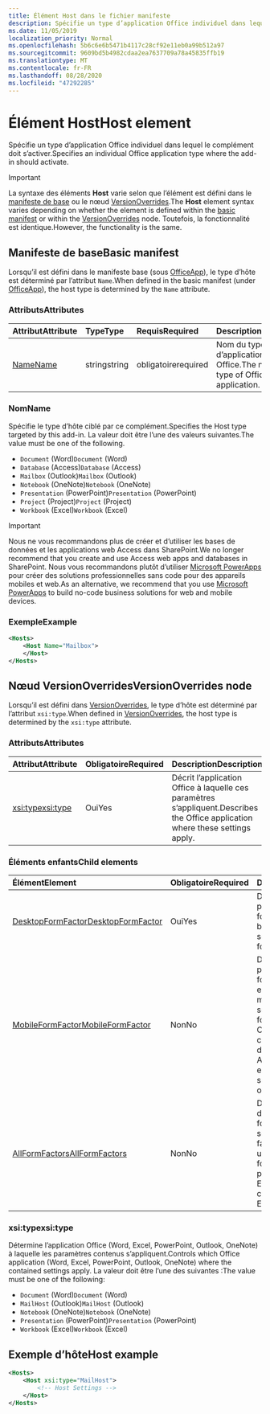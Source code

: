 ```yaml
---
title: Élément Host dans le fichier manifeste
description: Spécifie un type d’application Office individuel dans lequel le complément doit s’activer.
ms.date: 11/05/2019
localization_priority: Normal
ms.openlocfilehash: 5b6c6e6b5471b4117c28cf92e11eb0a99b512a97
ms.sourcegitcommit: 9609bd5b4982cdaa2ea7637709a78a45835ffb19
ms.translationtype: MT
ms.contentlocale: fr-FR
ms.lasthandoff: 08/28/2020
ms.locfileid: "47292285"
---
```

# <a name="host-element"></a><span data-ttu-id="9b784-103">Élément Host</span><span class="sxs-lookup"><span data-stu-id="9b784-103">Host element</span></span>

<span data-ttu-id="9b784-104">Spécifie un type d’application Office individuel dans lequel le complément doit s’activer.</span><span class="sxs-lookup"><span data-stu-id="9b784-104">Specifies an individual Office application type where the add-in should activate.</span></span>

> [!IMPORTANT]
> <span data-ttu-id="9b784-105">La syntaxe des éléments **Host** varie selon que l’élément est défini dans le [manifeste de base](#basic-manifest) ou le nœud [VersionOverrides](#versionoverrides-node).</span><span class="sxs-lookup"><span data-stu-id="9b784-105">The **Host** element syntax varies depending on whether the element is defined within the [basic manifest](#basic-manifest) or within the [VersionOverrides](#versionoverrides-node) node.</span></span> <span data-ttu-id="9b784-106">Toutefois, la fonctionnalité est identique.</span><span class="sxs-lookup"><span data-stu-id="9b784-106">However, the functionality is the same.</span></span>  

## <a name="basic-manifest"></a><span data-ttu-id="9b784-107">Manifeste de base</span><span class="sxs-lookup"><span data-stu-id="9b784-107">Basic manifest</span></span>

<span data-ttu-id="9b784-108">Lorsqu’il est défini dans le manifeste base (sous [OfficeApp](officeapp.md)), le type d’hôte est déterminé par l’attribut `Name`.</span><span class="sxs-lookup"><span data-stu-id="9b784-108">When defined in the basic manifest (under [OfficeApp](officeapp.md)), the host type is determined by the `Name` attribute.</span></span>

### <a name="attributes"></a><span data-ttu-id="9b784-109">Attributs</span><span class="sxs-lookup"><span data-stu-id="9b784-109">Attributes</span></span>

| <span data-ttu-id="9b784-110">Attribut</span><span class="sxs-lookup"><span data-stu-id="9b784-110">Attribute</span></span>     | <span data-ttu-id="9b784-111">Type</span><span class="sxs-lookup"><span data-stu-id="9b784-111">Type</span></span>   | <span data-ttu-id="9b784-112">Requis</span><span class="sxs-lookup"><span data-stu-id="9b784-112">Required</span></span> | <span data-ttu-id="9b784-113">Description</span><span class="sxs-lookup"><span data-stu-id="9b784-113">Description</span></span>                                      |
|:--------------|:-------|:---------|:-------------------------------------------------|
| [<span data-ttu-id="9b784-114">Name</span><span class="sxs-lookup"><span data-stu-id="9b784-114">Name</span></span>](#name) | <span data-ttu-id="9b784-115">string</span><span class="sxs-lookup"><span data-stu-id="9b784-115">string</span></span> | <span data-ttu-id="9b784-116">obligatoire</span><span class="sxs-lookup"><span data-stu-id="9b784-116">required</span></span> | <span data-ttu-id="9b784-117">Nom du type d’application cliente Office.</span><span class="sxs-lookup"><span data-stu-id="9b784-117">The name of the type of Office client application.</span></span> |

### <a name="name"></a><span data-ttu-id="9b784-118">Nom</span><span class="sxs-lookup"><span data-stu-id="9b784-118">Name</span></span>

<span data-ttu-id="9b784-119">Spécifie le type d’hôte ciblé par ce complément.</span><span class="sxs-lookup"><span data-stu-id="9b784-119">Specifies the Host type targeted by this add-in.</span></span> <span data-ttu-id="9b784-120">La valeur doit être l’une des valeurs suivantes.</span><span class="sxs-lookup"><span data-stu-id="9b784-120">The value must be one of the following.</span></span>

- <span data-ttu-id="9b784-121">`Document` (Word)</span><span class="sxs-lookup"><span data-stu-id="9b784-121">`Document` (Word)</span></span>
- <span data-ttu-id="9b784-122">`Database` (Access)</span><span class="sxs-lookup"><span data-stu-id="9b784-122">`Database` (Access)</span></span>
- <span data-ttu-id="9b784-123">`Mailbox` (Outlook)</span><span class="sxs-lookup"><span data-stu-id="9b784-123">`Mailbox` (Outlook)</span></span>
- <span data-ttu-id="9b784-124">`Notebook` (OneNote)</span><span class="sxs-lookup"><span data-stu-id="9b784-124">`Notebook` (OneNote)</span></span>
- <span data-ttu-id="9b784-125">`Presentation` (PowerPoint)</span><span class="sxs-lookup"><span data-stu-id="9b784-125">`Presentation` (PowerPoint)</span></span>
- <span data-ttu-id="9b784-126">`Project` (Project)</span><span class="sxs-lookup"><span data-stu-id="9b784-126">`Project` (Project)</span></span>
- <span data-ttu-id="9b784-127">`Workbook` (Excel)</span><span class="sxs-lookup"><span data-stu-id="9b784-127">`Workbook` (Excel)</span></span>

> [!IMPORTANT]
> <span data-ttu-id="9b784-128">Nous ne vous recommandons plus de créer et d’utiliser les bases de données et les applications web Access dans SharePoint.</span><span class="sxs-lookup"><span data-stu-id="9b784-128">We no longer recommend that you create and use Access web apps and databases in SharePoint.</span></span> <span data-ttu-id="9b784-129">Nous vous recommandons plutôt d’utiliser [Microsoft PowerApps](https://powerapps.microsoft.com/) pour créer des solutions professionnelles sans code pour des appareils mobiles et web.</span><span class="sxs-lookup"><span data-stu-id="9b784-129">As an alternative, we recommend that you use [Microsoft PowerApps](https://powerapps.microsoft.com/) to build no-code business solutions for web and mobile devices.</span></span>

### <a name="example"></a><span data-ttu-id="9b784-130">Exemple</span><span class="sxs-lookup"><span data-stu-id="9b784-130">Example</span></span>

```xml
<Hosts>
    <Host Name="Mailbox">
    </Host>
</Hosts>
```

## <a name="versionoverrides-node"></a><span data-ttu-id="9b784-131">Nœud VersionOverrides</span><span class="sxs-lookup"><span data-stu-id="9b784-131">VersionOverrides node</span></span>

<span data-ttu-id="9b784-132">Lorsqu’il est défini dans [VersionOverrides](versionoverrides.md), le type d’hôte est déterminé par l’attribut `xsi:type`.</span><span class="sxs-lookup"><span data-stu-id="9b784-132">When defined in [VersionOverrides](versionoverrides.md), the host type is determined by the `xsi:type` attribute.</span></span>

### <a name="attributes"></a><span data-ttu-id="9b784-133">Attributs</span><span class="sxs-lookup"><span data-stu-id="9b784-133">Attributes</span></span>

|  <span data-ttu-id="9b784-134">Attribut</span><span class="sxs-lookup"><span data-stu-id="9b784-134">Attribute</span></span>  |  <span data-ttu-id="9b784-135">Obligatoire</span><span class="sxs-lookup"><span data-stu-id="9b784-135">Required</span></span>  |  <span data-ttu-id="9b784-136">Description</span><span class="sxs-lookup"><span data-stu-id="9b784-136">Description</span></span>  |
|:-----|:-----|:-----|
|  [<span data-ttu-id="9b784-137">xsi:type</span><span class="sxs-lookup"><span data-stu-id="9b784-137">xsi:type</span></span>](#xsitype)  |  <span data-ttu-id="9b784-138">Oui</span><span class="sxs-lookup"><span data-stu-id="9b784-138">Yes</span></span>  | <span data-ttu-id="9b784-139">Décrit l’application Office à laquelle ces paramètres s’appliquent.</span><span class="sxs-lookup"><span data-stu-id="9b784-139">Describes the Office application where these settings apply.</span></span>|

### <a name="child-elements"></a><span data-ttu-id="9b784-140">Éléments enfants</span><span class="sxs-lookup"><span data-stu-id="9b784-140">Child elements</span></span>

|  <span data-ttu-id="9b784-141">Élément</span><span class="sxs-lookup"><span data-stu-id="9b784-141">Element</span></span> |  <span data-ttu-id="9b784-142">Obligatoire</span><span class="sxs-lookup"><span data-stu-id="9b784-142">Required</span></span>  |  <span data-ttu-id="9b784-143">Description</span><span class="sxs-lookup"><span data-stu-id="9b784-143">Description</span></span>  |
|:-----|:-----|:-----|
|  [<span data-ttu-id="9b784-144">DesktopFormFactor</span><span class="sxs-lookup"><span data-stu-id="9b784-144">DesktopFormFactor</span></span>](desktopformfactor.md)    |  <span data-ttu-id="9b784-145">Oui</span><span class="sxs-lookup"><span data-stu-id="9b784-145">Yes</span></span>   |  <span data-ttu-id="9b784-146">Définit les paramètres pour le facteur de forme pour bureau.</span><span class="sxs-lookup"><span data-stu-id="9b784-146">Defines the settings for the desktop form factor.</span></span> |
|  [<span data-ttu-id="9b784-147">MobileFormFactor</span><span class="sxs-lookup"><span data-stu-id="9b784-147">MobileFormFactor</span></span>](mobileformfactor.md)    |  <span data-ttu-id="9b784-148">Non</span><span class="sxs-lookup"><span data-stu-id="9b784-148">No</span></span>   |  <span data-ttu-id="9b784-149">Définit les paramètres pour le facteur de forme pour environnement mobile.</span><span class="sxs-lookup"><span data-stu-id="9b784-149">Defines the settings for the mobile form factor.</span></span> <span data-ttu-id="9b784-150">**Remarque :** Cet élément est pris en charge uniquement dans Outlook sur iOS et Android.</span><span class="sxs-lookup"><span data-stu-id="9b784-150">**Note:** This element is only supported in Outlook on iOS and Android.</span></span> |
|  [<span data-ttu-id="9b784-151">AllFormFactors</span><span class="sxs-lookup"><span data-stu-id="9b784-151">AllFormFactors</span></span>](allformfactors.md)    |  <span data-ttu-id="9b784-152">Non</span><span class="sxs-lookup"><span data-stu-id="9b784-152">No</span></span>   |  <span data-ttu-id="9b784-153">Définit les paramètres de tous les facteurs de forme.</span><span class="sxs-lookup"><span data-stu-id="9b784-153">Defines the settings for all form factors.</span></span> <span data-ttu-id="9b784-154">Utilisé uniquement par des fonctions personnalisées dans Excel.</span><span class="sxs-lookup"><span data-stu-id="9b784-154">Only used by custom functions in Excel.</span></span> |

### <a name="xsitype"></a><span data-ttu-id="9b784-155">xsi:type</span><span class="sxs-lookup"><span data-stu-id="9b784-155">xsi:type</span></span>

<span data-ttu-id="9b784-156">Détermine l’application Office (Word, Excel, PowerPoint, Outlook, OneNote) à laquelle les paramètres contenus s’appliquent.</span><span class="sxs-lookup"><span data-stu-id="9b784-156">Controls which Office application (Word, Excel, PowerPoint, Outlook, OneNote) where the contained settings apply.</span></span> <span data-ttu-id="9b784-157">La valeur doit être l’une des suivantes :</span><span class="sxs-lookup"><span data-stu-id="9b784-157">The value must be one of the following:</span></span>

- <span data-ttu-id="9b784-158">`Document` (Word)</span><span class="sxs-lookup"><span data-stu-id="9b784-158">`Document` (Word)</span></span>
- <span data-ttu-id="9b784-159">`MailHost` (Outlook)</span><span class="sxs-lookup"><span data-stu-id="9b784-159">`MailHost` (Outlook)</span></span>
- <span data-ttu-id="9b784-160">`Notebook` (OneNote)</span><span class="sxs-lookup"><span data-stu-id="9b784-160">`Notebook` (OneNote)</span></span>
- <span data-ttu-id="9b784-161">`Presentation` (PowerPoint)</span><span class="sxs-lookup"><span data-stu-id="9b784-161">`Presentation` (PowerPoint)</span></span>
- <span data-ttu-id="9b784-162">`Workbook` (Excel)</span><span class="sxs-lookup"><span data-stu-id="9b784-162">`Workbook` (Excel)</span></span>

## <a name="host-example"></a><span data-ttu-id="9b784-163">Exemple d’hôte</span><span class="sxs-lookup"><span data-stu-id="9b784-163">Host example</span></span>

```xml
<Hosts>
    <Host xsi:type="MailHost">
        <!-- Host Settings -->
    </Host>
</Hosts>
```
